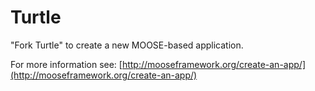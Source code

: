Turtle
=====

"Fork Turtle" to create a new MOOSE-based application.

For more information see: [http://mooseframework.org/create-an-app/](http://mooseframework.org/create-an-app/)
